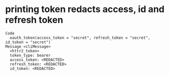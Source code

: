# printing token redacts access, id and refresh token

    Code
      oauth_token(access_token = "secret", refresh_token = "secret", id_token = "secret")
    Message <cliMessage>
      <httr2_token>
      token_type: bearer
      access_token: <REDACTED>
      refresh_token: <REDACTED>
      id_token: <REDACTED>

